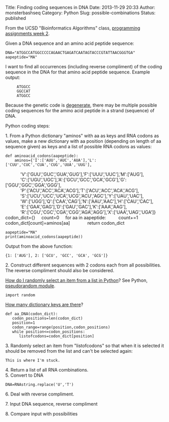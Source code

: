 Title: Finding coding sequences in DNA
Date: 2013-11-29 20:33
Author: monsterbashseq
Category: Python
Slug: possible-combinations
Status: published

From the UCSD "Bioinformatics Algorithms" class, [programming
assignments week
2](https://beta.stepic.org/Bioinformatics-Algorithms-2/How-Do-Bacteria-Make-Antibiotics-96/#step-6).

Given a DNA sequence and an amino acid peptide sequence:

    DNA="ATGGCCATGGCCCCCAGAACTGAGATCAATAGTACCCGTATTAACGGGTGA"
    aapeptide="MA"

I want to find all occurrences (including reverse compliment) of the
coding sequence in the DNA for that amino acid peptide sequence. Example
output:

         ATGGCC
         GGCCAT
         ATGGCC

Because the genetic code is
[degenerate](http://en.wikipedia.org/wiki/Codon_degeneracy), there may
be multiple possible coding sequences for the amino acid peptide in a
strand (sequence) of DNA.

Python coding steps:

1\. From a Python dictionary "aminos" with aa as keys and RNA codons as
values, make a new dictionary with aa position (depending on length of
aa sequence given) as keys and a list of possible RNA codons as values:

    def aminoacid_codons(aapeptide):
        aminos={'I':['AUU','AUC','AUA'],'L':['CUU','CUC','CUA','CUG','UUA','UUG'],  
               'V':['GUU','GUC','GUA','GUG'],'F':['UUU','UUC'],'M':['AUG'],  
               'C':['UGU','UGC'],'A':['GCU','GCC','GCA','GCG'],'G':['GGU','GGC','GGA','GGG'],  
               'P':['ACU','ACC','ACA','ACG'],'T':['ACU','ACC','ACA','ACG'],  
               'S':['UCU','UCC','UCA','UCG','ACU','AGC'],'Y':['UAU','UAC'],  
               'W':['UGG'],'Q':['CAA','CAG'],'N':['AAU','AAC'],'H':['CAU','CAC'],  
               'E':['GAA','GAG'],'D':['GAU','GAC'],'K':['AAA','AAG'],  
               'R':['CGU','CGC','CGA','CGG','AGA','AGG'],'X':['UAA','UAG','UGA']}
        codon_dict={}
        count=0
        for aa in aapeptide:
             count+=1
             codon_dict[count]=aminos[aa]         
        return codon_dict

    aapeptide="MA"
    print(aminoacid_codons(aapeptide))

Output from the above function:

    {1: ['AUG'], 2: ['GCU', 'GCC', 'GCA', 'GCG']}

2\. Construct different sequences with 2 codons each from all
possibilities. The reverse compliment should also be considered.

[How do I randomly select an item from a list in
Python](http://stackoverflow.com/questions/306400/how-do-i-randomly-select-an-item-from-a-list-using-python)?
See Python, [pseudorandom
module](http://docs.python.org/3.1/library/random.html).

    import random

[How many dictionary keys are
there](http://stackoverflow.com/questions/2212433/counting-the-number-of-keywords-in-a-dictionary-in-python)?

    def aa_DNA(codon_dict):
       codon_positions=len(codon_dict)
       position=1
       codon_range=range(position,codon_positions)
       while position<=codon_positions:
          listofcodons=codon_dict[position]

3\. Randomly select an item from "listofcodons" so that when it is
selected it should be removed from the list and can't be selected again:

    This is where I'm stuck.

4\. Return a list of all RNA combinations.  
5. Convert to DNA

    DNA=RNAstring.replace('U','T')

6\. Deal with reverse compliment.

7\. Input DNA sequence, reverse compliment

8\. Compare input with possibilities
